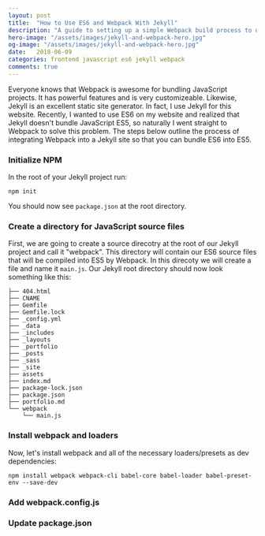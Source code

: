 ```yaml
---
layout: post
title:  "How to Use ES6 and Webpack With Jekyll"
description: "A guide to setting up a simple Webpack build process to use ES6 in a Jekyll site"
hero-image: "/assets/images/jekyll-and-webpack-hero.jpg"
og-image: "/assets/images/jekyll-and-webpack-hero.jpg"
date:   2018-06-09
categories: frontend javascript es6 jekyll webpack
comments: true
---
```


Everyone knows that Webpack is awesome for bundling JavaScript projects. It has powerful features and is very customizeable. Likewise, Jekyll is an excellent static site generator. In fact, I use Jekyll for this website. Recently, I wanted to use ES6 on my website and realized that Jekyll doesn't bundle JavaScript ES5, so naturally I went straight to Webpack to solve this problem. The steps below outline the process of integrating Webpack into a Jekyll site so that you can bundle ES6 into ES5.

### Initialize NPM
In the root of your Jekyll project run:
```
npm init
```

You should now see `package.json` at the root directory.


### Create a directory for JavaScript source files
First, we are going to create a source direcotry at the root of our Jekyll project and call it "webpack". This directory will contain our ES6 source files that will be compiled into ES5 by Webpack. In this direcoty we will create a file and name it `main.js`. Our Jekyll root directory should now look something like this:

```
├── 404.html
├── CNAME
├── Gemfile
├── Gemfile.lock
├── _config.yml
├── _data
├── _includes
├── _layouts
├── _portfolio
├── _posts
├── _sass
├── _site
├── assets
├── index.md
├── package-lock.json
├── package.json
├── portfolio.md
└── webpack
    └── main.js
```
### Install webpack and loaders
Now, let's install webpack and all of the necessary loaders/presets as dev dependencies:

```
npm install webpack webpack-cli babel-core babel-loader babel-preset-env --save-dev
```


### Add webpack.config.js

### Update package.json
